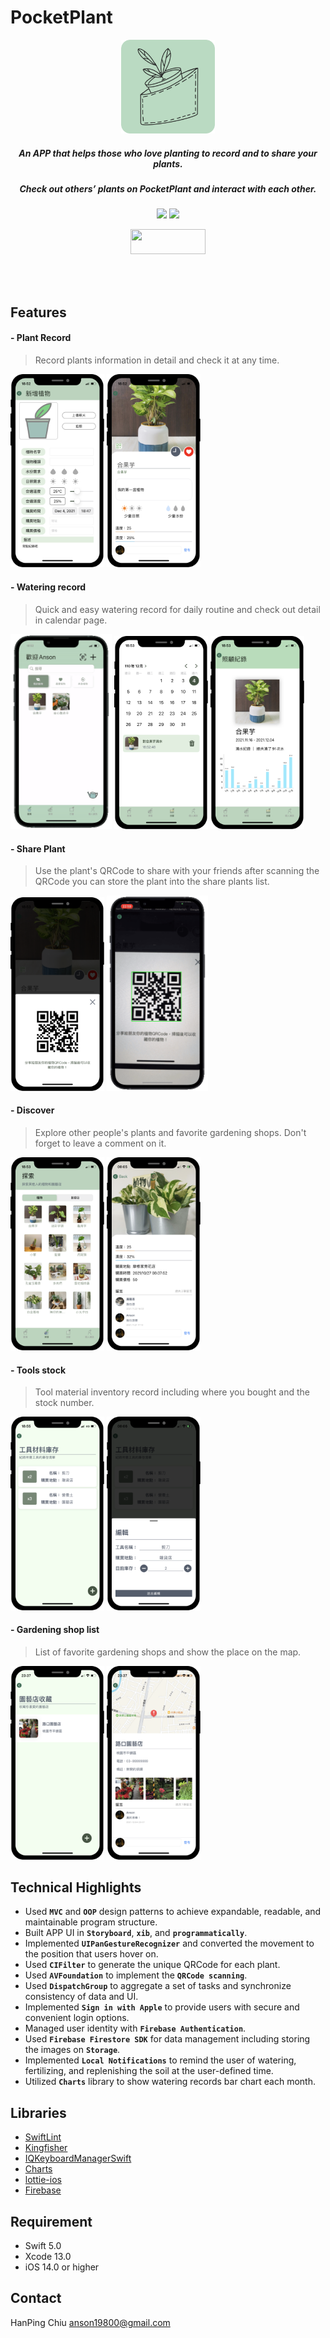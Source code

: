 # PocketPlant

<p align="center">
  <img width="150" height="150" src="./Screenshots/AppLogo.png">
</p>

<h5 align="center">An APP that helps those who love planting to record and to share your plants.</h5>
<h5 align="center">Check out others’ plants on PocketPlant and interact with each other.</h5>

<p align="center">
   <img src="https://img.shields.io/badge/platform-iOS-blue?style=flat-square"> 
   <img src="https://img.shields.io/badge/release-v1.0.0-brightgreen?style=flat-square"> 
</p>

<p align="center">
	<a href="https://apps.apple.com/tw/app/pocketplant/id1591792968">
<img src="https://i.imgur.com/Olh4CyC.png" width="120" height="40"/>
</a></p>

</br></br>

## Features
#### - Plant Record
> Record plants information in detail and check it at any time.

<img src="./Screenshots/NewPlantPage.png" width="150"/> <img src="./Screenshots/PlantDetailPage.png" width="150"/>

#### - Watering record
> Quick and easy watering record for daily routine and check out detail in calendar page.

<img src="./Screenshots/Watering.gif" width="162"/> <img src="./Screenshots/CalendarPage.png" width="150"/> <img src="./Screenshots/WaterRecordPage.png" width="150"/>

#### - Share Plant
> Use the plant's QRCode to share with your friends after scanning the QRCode you can store the plant into the share plants list.

<img src="./Screenshots/QRCodePage.png" width="150"/> <img src="./Screenshots/ScanQRCode.gif" width="162"/>

#### - Discover
> Explore other people's plants and favorite gardening shops. Don't forget to leave a comment on it.

<img src="./Screenshots/DiscoverPage.png" width="150"/> <img src="./Screenshots/Comment.png" width="150"/>

#### - Tools stock
> Tool material inventory record including where you bought and the stock number.

<img src="./Screenshots/ToolStockPage.png" width="150"/> <img src="./Screenshots/NewTool.png" width="150"/>

#### - Gardening shop list
> List of favorite gardening shops and show the place on the map.

<img src="./Screenshots/ShopListPage.png" width="150"/> <img src="./Screenshots/ShopDetailPage.png" width="150"/>

## Technical Highlights
- Used **`MVC`** and **`OOP`** design patterns to achieve expandable, readable, and maintainable program structure.
- Built APP UI in **`Storyboard`**, **`xib`**, and **`programmatically`**.
- Implemented **`UIPanGestureRecognizer`** and converted the movement to the position that users hover on.
- Used **`CIFilter`** to generate the unique QRCode for each plant.
- Used **`AVFoundation`** to implement the **`QRCode scanning`**.
- Used **`DispatchGroup`** to aggregate a set of tasks and synchronize consistency of data and UI.
- Implemented **`Sign in with Apple`** to provide users with secure and convenient login options.
- Managed user identity with **`Firebase Authentication`**.
- Used **`Firebase Firestore SDK`** for data management including storing the images on **`Storage`**.
- Implemented **`Local Notifications`** to remind the user of watering, fertilizing, and replenishing the soil at the user-defined time.
- Utilized **`Charts`** library to show watering records bar chart each month.

## Libraries
- [SwiftLint](https://github.com/realm/SwiftLint)
- [Kingfisher](https://github.com/onevcat/Kingfisher)
- [IQKeyboardManagerSwift](https://github.com/hackiftekhar/IQKeyboardManager)
- [Charts](https://github.com/danielgindi/Charts)
- [lottie-ios](https://github.com/airbnb/lottie-ios)
- [Firebase](https://firebase.google.com)

## Requirement
- Swift 5.0
- Xcode 13.0
- iOS 14.0 or higher

## Contact
HanPing Chiu anson19800@gmail.com